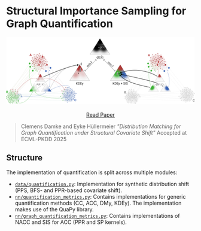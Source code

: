 # Structural Importance Sampling for Graph Quantification

<center>
<img src="kdeySis.png" alt=""><br><br>
<a href="https://ecmlpkdd-storage.s3.eu-central-1.amazonaws.com/preprints/2025/research/preprint_ecml_pkdd_2025_research_1603.pdf">Read Paper</a>
</center>

> Clemens Damke and Eyke Hüllermeier
> *"Distribution Matching for Graph Quantification under Structural Covariate Shift"*
> Accepted at ECML-PKDD 2025


## Structure

The implementation of quantification is split across multiple modules:
- [`data/quantification.py`](./gq/data/quantification.py): Implementation for synthetic distribution shift (PPS, BFS- and PPR-based covariate shift).
- [`nn/quantification_metrics.py`](./gq/nn/quantification_metrics.py): Contains implementations for generic quantification methods (CC, ACC, DMy, KDEy). The implementation makes use of the QuaPy library.
- [`nn/graph_quantification_metrics.py`](./gq/nn/graph_quantification_metrics.py): Contains implementations of NACC and SIS for ACC (PPR and SP kernels).
